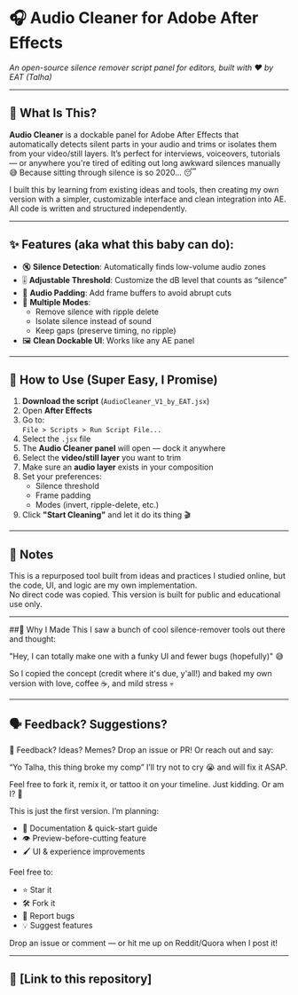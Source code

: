 # 🎧 Audio Cleaner for Adobe After Effects  
*An open-source silence remover script panel for editors, built with ❤️ by EAT (Talha)*

---

## 🧠 What Is This?

**Audio Cleaner** is a dockable panel for Adobe After Effects that automatically detects silent parts in your audio and trims or isolates them from your video/still layers. It’s perfect for interviews, voiceovers, tutorials — or anywhere you're tired of editing out long awkward silences manually 😅
Because sitting through silence is so 2020... 😴

I built this by learning from existing ideas and tools, then creating my own version with a simpler, customizable interface and clean integration into AE. All code is written and structured independently.

---

## ✨ Features (aka what this baby can do):

- 🔇 **Silence Detection**: Automatically finds low-volume audio zones
- 🎚️ **Adjustable Threshold**: Customize the dB level that counts as “silence”
- 🧈 **Audio Padding**: Add frame buffers to avoid abrupt cuts
- 🔄 **Multiple Modes**:
  - Remove silence with ripple delete
  - Isolate silence instead of sound
  - Keep gaps (preserve timing, no ripple)
- 🖼️ **Clean Dockable UI**: Works like any AE panel

---

## 🔧 How to Use (Super Easy, I Promise)

1. **Download the script** (`AudioCleaner_V1_by_EAT.jsx`)
2. Open **After Effects**
3. Go to:  
   `File > Scripts > Run Script File...`
4. Select the `.jsx` file
5. The **Audio Cleaner panel** will open — dock it anywhere
6. Select the **video/still layer** you want to trim
7. Make sure an **audio layer** exists in your composition
8. Set your preferences:
   - Silence threshold
   - Frame padding
   - Modes (invert, ripple-delete, etc.)
9. Click **"Start Cleaning"** and let it do its thing 🎬

---

## 📢 Notes

This is a repurposed tool built from ideas and practices I studied online, but the code, UI, and logic are my own implementation.  
No direct code was copied. This version is built for public and educational use only.

---

##🤡 Why I Made This
I saw a bunch of cool silence-remover tools out there and thought:

"Hey, I can totally make one with a funky UI and fewer bugs (hopefully)" 😅

So I copied the concept (credit where it's due, y'all!) and baked my own version with love, coffee ☕, and mild stress 💀


---

## 🗣️ Feedback? Suggestions?


📣 Feedback? Ideas? Memes?
Drop an issue or PR!
Or reach out and say:

“Yo Talha, this thing broke my comp”
I’ll try not to cry 😭 and will fix it ASAP.

Feel free to fork it, remix it, or tattoo it on your timeline.
Just kidding. Or am I? 👀

This is just the first version. I’m planning:
- 📝 Documentation & quick-start guide
- 👁️ Preview-before-cutting feature
- 🖌️ UI & experience improvements

Feel free to:
- ⭐ Star it
- 🛠️ Fork it
- 🐞 Report bugs
- 💡 Suggest features

Drop an issue or comment — or hit me up on Reddit/Quora when I post it!

---

## 🔗 [Link to this repository]

